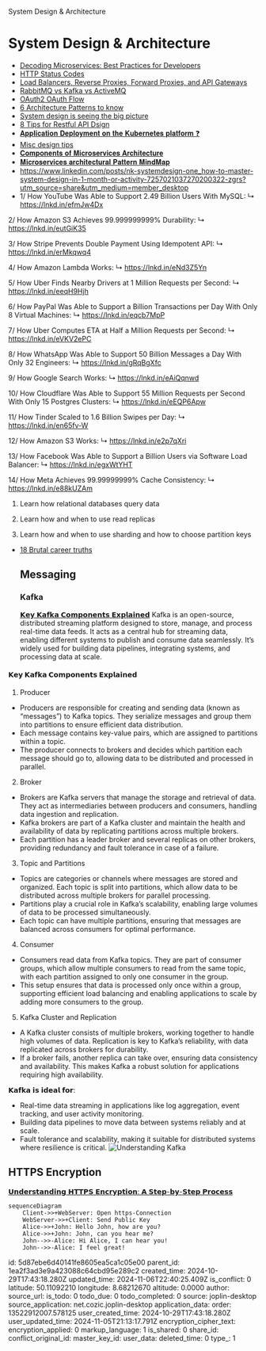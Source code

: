 System Design & Architecture

# System Design & Architecture

* [Decoding Microservices: Best Practices for Developers](https://www.linkedin.com/posts/camunda_decoding-microservices-for-developers-activity-7095808664665473024-V0FK?utm_source=share&utm_medium=member_desktop)
* [HTTP Status Codes](https://www.linkedin.com/posts/brijpandeyji_understanding-http-status-codes-isnt-just-activity-7259415439405985793-oX7H?utm_source=share&utm_medium=member_desktop)
* [Load Balancers, Reverse Proxies, Forward Proxies, and API Gateways](https://www.linkedin.com/posts/rocky-bhatia-a4801010_load-balancers-reverse-proxies-forward-activity-7259527401053773824-XZbB?utm_source=share&utm_medium=member_desktop)
* [RabbitMQ vs Kafka vs ActiveMQ](https://www.linkedin.com/posts/brijpandeyji_%F0%9D%97%A8%F0%9D%97%BB%F0%9D%97%B1%F0%9D%97%B2%F0%9D%97%BF%F0%9D%98%80%F0%9D%98%81%F0%9D%97%AE%F0%9D%97%BB%F0%9D%97%B1%F0%9D%97%B6%F0%9D%97%BB%F0%9D%97%B4-%F0%9D%98%81%F0%9D%97%B5%F0%9D%97%B2-%F0%9D%97%A3%F0%9D%98%82%F0%9D%97%AF-activity-7257598212310552576-0y_7?utm_source=share&utm_medium=member_desktop)
* [OAuth2 OAuth Flow](https://www.linkedin.com/posts/curiouslearner_softwaredevelopment-activity-7257926830966329344-KKJf?utm_source=share&utm_medium=member_desktop)
* [6 Architecture Patterns to know](https://www.linkedin.com/posts/alexxubyte_systemdesign-coding-interviewtips-activity-7257435402221809666-1U22?utm_source=share&utm_medium=member_desktop)
* [System design is seeing the big picture](https://www.linkedin.com/posts/hamza-u-a04b9727a_systemdesign-scalability-reliability-activity-7257796936437575681-j4dS?utm_source=share&utm_medium=member_desktop)
* [8 Tips for Restful API Dsign](https://www.linkedin.com/posts/sahnlam_restful-api-design-tips-domain-model-activity-7257247111384059907-At_3?utm_source=share&utm_medium=member_desktop)
* [𝐀𝐩𝐩𝐥𝐢𝐜𝐚𝐭𝐢𝐨𝐧 𝐃𝐞𝐩𝐥𝐨𝐲𝐦𝐞𝐧𝐭 𝐨𝐧 𝐭𝐡𝐞 𝐊𝐮𝐛𝐞𝐫𝐧𝐞𝐭𝐞𝐬 𝐩𝐥𝐚𝐭𝐟𝐨𝐫𝐦 ❓](https://www.linkedin.com/posts/chandreshdesai_cloudcomputing-devops-kubernetes-activity-7257734217101406209-nLaz?utm_source=share&utm_medium=member_desktop)
* [Misc design tips](https://www.linkedin.com/posts/petarivanovv9_softwareengineering-programming-thetshapeddev-activity-7257655036019679234-3eTZ?utm_source=share&utm_medium=member_desktop)
* [𝐂𝐨𝐦𝐩𝐨𝐧𝐞𝐧𝐭𝐬 𝐨𝐟 𝐌𝐢𝐜𝐫𝐨𝐬𝐞𝐫𝐯𝐢𝐜𝐞𝐬 𝐀𝐫𝐜𝐡𝐢𝐭𝐞𝐜𝐭𝐮𝐫𝐞](https://www.linkedin.com/posts/adnan-maqbool-khan-0b4531a1_%F0%9D%90%82%F0%9D%90%A8%F0%9D%90%A6%F0%9D%90%A9%F0%9D%90%A8%F0%9D%90%A7%F0%9D%90%9E%F0%9D%90%A7%F0%9D%90%AD%F0%9D%90%AC-%F0%9D%90%A8%F0%9D%90%9F-%F0%9D%90%8C%F0%9D%90%A2%F0%9D%90%9C%F0%9D%90%AB%F0%9D%90%A8%F0%9D%90%AC%F0%9D%90%9E%F0%9D%90%AB%F0%9D%90%AF%F0%9D%90%A2%F0%9D%90%9C%F0%9D%90%9E%F0%9D%90%AC-activity-7255485170890297344-CwIH?utm_source=share&utm_medium=member_desktop)
* [𝐌𝐢𝐜𝐫𝐨𝐬𝐞𝐫𝐯𝐢𝐜𝐞𝐬 𝐚𝐫𝐜𝐡𝐢𝐭𝐞𝐜𝐭𝐮𝐫𝐚𝐥 𝐏𝐚𝐭𝐭𝐞𝐫𝐧 𝐌𝐢𝐧𝐝𝐌𝐚𝐩](https://www.linkedin.com/posts/rocky-bhatia-a4801010_%F0%9D%90%8C%F0%9D%90%A2%F0%9D%90%9C%F0%9D%90%AB%F0%9D%90%A8%F0%9D%90%AC%F0%9D%90%9E%F0%9D%90%AB%F0%9D%90%AF%F0%9D%90%A2%F0%9D%90%9C%F0%9D%90%9E%F0%9D%90%AC-%F0%9D%90%9A%F0%9D%90%AB%F0%9D%90%9C%F0%9D%90%A1%F0%9D%90%A2%F0%9D%90%AD%F0%9D%90%9E-activity-7257715505807904769-gMuB?utm_source=share&utm_medium=member_desktop)
* https://www.linkedin.com/posts/nk-systemdesign-one_how-to-master-system-design-in-1-month-or-activity-7257021037270200322-zgrs?utm_source=share&utm_medium=member_desktop
* 1/ How YouTube Was Able to Support 2.49 Billion Users With MySQL:
↳ https://lnkd.in/efmJw4Dx

2/ How Amazon S3 Achieves 99.999999999% Durability:
↳ https://lnkd.in/eutGiK35

3/ How Stripe Prevents Double Payment Using Idempotent API:
↳ https://lnkd.in/erMkqwq4

4/ How Amazon Lambda Works:
↳ https://lnkd.in/eNd3Z5Yn

5/ How Uber Finds Nearby Drivers at 1 Million Requests per Second:
↳ https://lnkd.in/eeqH9Hjh

6/ How PayPal Was Able to Support a Billion Transactions per Day With Only 8 Virtual Machines:
↳ https://lnkd.in/eqcb7MpP

7/ How Uber Computes ETA at Half a Million Requests per Second:
↳ https://lnkd.in/eVKV2ePC

8/ How WhatsApp Was Able to Support 50 Billion Messages a Day With Only 32 Engineers:
↳ https://lnkd.in/gRqBgXfc

9/ How Google Search Works:
↳ https://lnkd.in/eAiQqnwd

10/ How Cloudflare Was Able to Support 55 Million Requests per Second With Only 15 Postgres Clusters:
↳ https://lnkd.in/eEQP6Apw

11/ How Tinder Scaled to 1.6 Billion Swipes per Day:
↳ https://lnkd.in/en65fv-W

12/ How Amazon S3 Works:
↳ https://lnkd.in/e2p7qXri

13/ How Facebook Was Able to Support a Billion Users via Software Load Balancer:
↳ https://lnkd.in/egxWtYHT

14/ How Meta Achieves 99.99999999% Cache Consistency:
↳ https://lnkd.in/e88kUZAm

1. Learn how relational databases query data

2. Learn how and when to use read replicas

3. Learn how and when to use sharding and how to choose partition keys

* [18 Brutal career truths](https://www.linkedin.com/posts/adamgraham_18-brutal-career-truths-ugcPost-7257015140020035584-_-Js?utm_source=share&utm_medium=member_desktop)

  ## Messaging

  ### Kafka
  [𝗞𝗲𝘆 𝗞𝗮𝗳𝗸𝗮 𝗖𝗼𝗺𝗽𝗼𝗻𝗲𝗻𝘁𝘀 𝗘𝘅𝗽𝗹𝗮𝗶𝗻𝗲𝗱](https://www.linkedin.com/posts/brijpandeyji_kafka-is-an-open-source-distributed-streaming-activity-7258077837633503232-XE22?utm_source=share&utm_medium=member_desktop)
  Kafka is an open-source, distributed streaming platform designed to store, manage, and process real-time data feeds. It acts as a central hub for streaming data, enabling different systems to publish and consume data seamlessly. It’s widely used for building data pipelines, integrating systems, and processing data at scale.

#### 𝗞𝗲𝘆 𝗞𝗮𝗳𝗸𝗮 𝗖𝗼𝗺𝗽𝗼𝗻𝗲𝗻𝘁𝘀 𝗘𝘅𝗽𝗹𝗮𝗶𝗻𝗲𝗱

1. Producer 
 - Producers are responsible for creating and sending data (known as “messages”) to Kafka topics. They serialize messages and group them into partitions to ensure efficient data distribution.
 - Each message contains key-value pairs, which are assigned to partitions within a topic.
 - The producer connects to brokers and decides which partition each message should go to, allowing data to be distributed and processed in parallel.

2. Broker 
 - Brokers are Kafka servers that manage the storage and retrieval of data. They act as intermediaries between producers and consumers, handling data ingestion and replication.
 - Kafka brokers are part of a Kafka cluster and maintain the health and availability of data by replicating partitions across multiple brokers.
 - Each partition has a leader broker and several replicas on other brokers, providing redundancy and fault tolerance in case of a failure.

3. Topic and Partitions 
 - Topics are categories or channels where messages are stored and organized. Each topic is split into partitions, which allow data to be distributed across multiple brokers for parallel processing.
 - Partitions play a crucial role in Kafka’s scalability, enabling large volumes of data to be processed simultaneously.
 - Each topic can have multiple partitions, ensuring that messages are balanced across consumers for optimal performance.

4. Consumer 
 - Consumers read data from Kafka topics. They are part of consumer groups, which allow multiple consumers to read from the same topic, with each partition assigned to only one consumer in the group.
 - This setup ensures that data is processed only once within a group, supporting efficient load balancing and enabling applications to scale by adding more consumers to the group.

5. Kafka Cluster and Replication 
 - A Kafka cluster consists of multiple brokers, working together to handle high volumes of data. Replication is key to Kafka’s reliability, with data replicated across brokers for durability.
 - If a broker fails, another replica can take over, ensuring data consistency and availability. This makes Kafka a robust solution for applications requiring high availability.


𝗞𝗮𝗳𝗸𝗮 𝗶𝘀 𝗶𝗱𝗲𝗮𝗹 𝗳𝗼𝗿:
- Real-time data streaming in applications like log aggregation, event tracking, and user activity monitoring.
- Building data pipelines to move data between systems reliably and at scale.
- Fault tolerance and scalability, making it suitable for distributed systems where resilience is critical.
![Understanding Kafka](https://media.licdn.com/dms/image/v2/D4E22AQGDx2CKTz-8KA/feedshare-shrink_800/feedshare-shrink_800/0/1730438155189?e=1733356800&v=beta&t=GSq-j1vnjiBqUq6KEaEOrftoiBiZCQlPpv802rdri7Y)

## HTTPS Encryption
[𝗨𝗻𝗱𝗲𝗿𝘀𝘁𝗮𝗻𝗱𝗶𝗻𝗴 𝗛𝗧𝗧𝗣𝗦 𝗘𝗻𝗰𝗿𝘆𝗽𝘁𝗶𝗼𝗻: 𝗔 𝗦𝘁𝗲𝗽-𝗯𝘆-𝗦𝘁𝗲𝗽 𝗣𝗿𝗼𝗰𝗲𝘀𝘀 ](https://www.linkedin.com/posts/brijpandeyji_%F0%9D%97%A8%F0%9D%97%BB%F0%9D%97%B1%F0%9D%97%B2%F0%9D%97%BF%F0%9D%98%80%F0%9D%98%81%F0%9D%97%AE%F0%9D%97%BB%F0%9D%97%B1%F0%9D%97%B6%F0%9D%97%BB%F0%9D%97%B4-%F0%9D%97%9B%F0%9D%97%A7%F0%9D%97%A7%F0%9D%97%A3%F0%9D%97%A6-%F0%9D%97%98%F0%9D%97%BB%F0%9D%97%B0%F0%9D%97%BF%F0%9D%98%86%F0%9D%97%BD%F0%9D%98%81%F0%9D%97%B6%F0%9D%97%BC%F0%9D%97%BB-activity-7258478623223902209-NTQQ?utm_source=share&utm_medium=member_desktop)

```mermaid
sequenceDiagram
	Client->>+WebServer: Open https-Connection
	WebServer->>+Client: Send Public Key
    Alice->>+John: Hello John, how are you?
    Alice->>+John: John, can you hear me?
    John-->>-Alice: Hi Alice, I can hear you!
    John-->>-Alice: I feel great!
```

id: 5d87ebe6d40141fe8605ea5ca1c05e00
parent_id: 1ea2f3ad3e9a423088c64cbd95e289c2
created_time: 2024-10-29T17:43:18.280Z
updated_time: 2024-11-06T22:40:25.409Z
is_conflict: 0
latitude: 50.11092210
longitude: 8.68212670
altitude: 0.0000
author: 
source_url: 
is_todo: 0
todo_due: 0
todo_completed: 0
source: joplin-desktop
source_application: net.cozic.joplin-desktop
application_data: 
order: 13522912007.578125
user_created_time: 2024-10-29T17:43:18.280Z
user_updated_time: 2024-11-05T21:13:17.791Z
encryption_cipher_text: 
encryption_applied: 0
markup_language: 1
is_shared: 0
share_id: 
conflict_original_id: 
master_key_id: 
user_data: 
deleted_time: 0
type_: 1